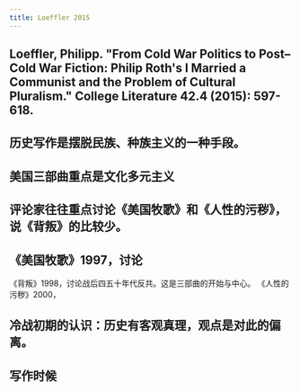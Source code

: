 ```yaml
---
title: Loeffler 2015
---
```


## Loeffler, Philipp. "From Cold War Politics to Post–Cold War Fiction: Philip Roth's I Married a Communist and the Problem of Cultural Pluralism." College Literature 42.4 (2015): 597-618.
## 历史写作是摆脱民族、种族主义的一种手段。
## 美国三部曲重点是文化多元主义
## 评论家往往重点讨论《美国牧歌》和《人性的污秽》，说《背叛》的比较少。
## 《美国牧歌》1997，讨论
《背叛》1998，讨论战后四五十年代反共。这是三部曲的开始与中心。
《人性的污秽》2000，
## 冷战初期的认识：历史有客观真理，观点是对此的偏离。
## 写作时候
